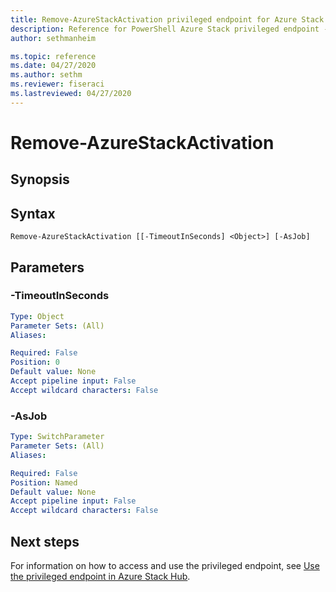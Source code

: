 ```yaml
---
title: Remove-AzureStackActivation privileged endpoint for Azure Stack Hub
description: Reference for PowerShell Azure Stack privileged endpoint - Remove-AzureStackActivation
author: sethmanheim

ms.topic: reference
ms.date: 04/27/2020
ms.author: sethm
ms.reviewer: fiseraci
ms.lastreviewed: 04/27/2020
---
```


# Remove-AzureStackActivation

## Synopsis

## Syntax

```
Remove-AzureStackActivation [[-TimeoutInSeconds] <Object>] [-AsJob]
```

## Parameters

### -TimeoutInSeconds
 

```yaml
Type: Object
Parameter Sets: (All)
Aliases:

Required: False
Position: 0
Default value: None
Accept pipeline input: False
Accept wildcard characters: False
```

### -AsJob


```yaml
Type: SwitchParameter
Parameter Sets: (All)
Aliases:

Required: False
Position: Named
Default value: None
Accept pipeline input: False
Accept wildcard characters: False
```


## Next steps

For information on how to access and use the privileged endpoint, see [Use the privileged endpoint in Azure Stack Hub](../../operator/azure-stack-privileged-endpoint.md).
